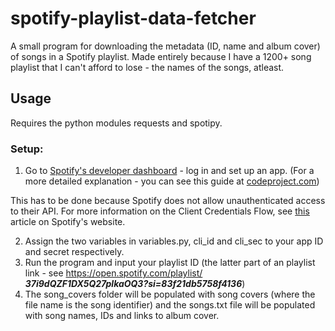 # spotify-playlist-data-fetcher
A small program for downloading the metadata (ID, name and album cover) of songs in a Spotify playlist. 
Made entirely because I have a 1200+ song playlist that I can't afford to lose - the names of the songs, atleast.

## Usage
Requires the python modules requests and spotipy.

### Setup:
1. Go to [Spotify's developer dashboard](https://developer.spotify.com/dashboard/) - log in and set up an app.
(For a more detailed explanation - you can see this guide at [codeproject.com](https://www.codeproject.com/Tips/5276627/HowTo-Setup-a-Spotify-API-App-in-the-Spotify-Devel))

This has to be done because Spotify does not allow unauthenticated access to their API. For more information on the Client Credentials Flow, see [this](https://developer.spotify.com/documentation/general/guides/authorization-guide/#client-credentials-flow) article on Spotify's website.

2. Assign the two variables in variables.py, cli_id and cli_sec to your app ID and secret respectively.
3. Run the program and input your playlist ID (the latter part of an playlist link - see https://open.spotify.com/playlist/ ***37i9dQZF1DX5Q27plkaOQ3?si=83f21db5758f4136***)
4. The song_covers folder will be populated with song covers (where the file name is the song identifier) and the songs.txt file will be populated with song names, IDs and links to album cover.


